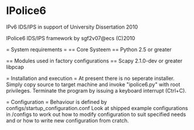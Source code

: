 # IPolice6
IPv6 IDS/IPS in support of University Dissertation 2010


IPolice6 IDS/IPS framework by sgf2v07@ecs (C)2010

= System requirements =
== Core Systeem ==
Python 2.5 or greater

== Modules used in factory configurations ==
Scapy 2.1.0-dev or greater
libpcap

= Installation and execution =
At present there is no seperate installer. Simply copy source to target machine and invoke "ipolice6.py" with root privileges.
Terminate the program by issuing a keyboard interrupt (Ctrl+C).

= Configuration =
Behaviour is defined by configs/startup_configuration.conf
Look at shipped example configurations in /configs to work out how to modify configuration to suit specified needs and or how to write new configuration from cratch.

